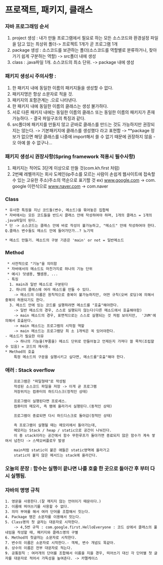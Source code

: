 # 프로잭트, 패키지, 클래스

  ### 자바 프로그래밍 순서
  1. project 생성 : 내가 만들 프로그램에서 필요로 하는 모든 소스코드와 환경설정 파일을 담고 있는 최상위 폴더-> 프로젝트 1개가 곧 프로그램 1개
  2. package 생성 : 소스코드를 보관하는 폴더(소스코드를 역할별로 분류하거나, 찾아가기 쉽게 구분하는 역할) -> src폴더 내에 생성
  3. class : .java파일 1개. 소스코드의 최소 단위. -> package 내에 생성
 
  ### 패키지 생성시 주의사항 :
  1. 한 패키지 내에 동일한 이름의 패키지들을 생성할 수 없다. 
  2. 패키지명은 항상 소문자로 적을 것.
  3. 패키지의 포함관계는 .으로 나타낸다.
  4. 한 패키지 내에 동일한 이름의 클래스는 생성 불가하다. 
  5. 서로 다른 패키지 내에는 동일한 이름의 클래스 또는 동일한 이름의 패키지가 존재 가능하다. - 결국 파일구조의 특징과 같다. 
  6. src폴더에 패키지를 만들지 않고 곧바로 클래스를 만드는 것도 가능하지만 권장되지는 않는다. 
  		-> 기본패키지에 클래스를 생성했다 라고 표현함
 		-> **package 정보가 없으면 해당 클래스를 나중에 import해서  쓸 수 없기 때문에 권장하지 않음 - 오 아예 쓸 수 없구나... 
 
  ### 패키지 생성시 권장사항(Spring framework 적용시 필수사항)
  1. 패키지는 적어도 3단계 이상으로 만들 것(com.kh.first 처럼)
  2. 2번째 레벨까지는 회사 도메인(ip주소를 모르는 사람이 손쉽게 웹사이트에 접속할 수 있는 고유한 주소)주소의 역순으로 표기할 것
 	  ex) www.google.com -> com. google 이런식으로
  	      www.naver.com -> com.naver

  ### Class
    * 유사한 특징을 지닌 코드들(변수, 메소드)을 묶어놓은 집합체
	* 자바에서는 모든 코드들을 반드시 클래스 안에 작성하여야 하며, 1개의 클래스 = 1개의 .java파일이 된다. 
    * 단 -> 소스코드는 클래스 안에 바로 작성이 불가능하고, "메소드" 안에 작성하여야 한다. Q.클래스 변수들도 메소드 안에 들어가던가..? 노기억

	* 메소드 만들기. 메소드의 구분 기준은 'main' or not = 일반메소드

  ### Method
	 * 사전적으로 "기능"을 의미함
	 * 자바에서의 메소드도 마찬가지로 하나의 기능 단위
	 * 예시) 덧샘용, 뺄셈용, ... 
	 - 특징
      1. main과 일반 메소드로 구분된다
      2. 하나의 클래스에 여러 메소드를 만들 수 있다. 
        -> 메소드의 이름은 원칙적으로 중복이 불가능하지만, 어떤 규칙(오버 로딩)에 의해서 중복이 허용되기도 한다.
      3. 메소드 안에 있는 코드를 실행하려면 메소드를 "호출"해야한다. 
        -> 일반 메소드의 경우, 스스로 실행되지 않는다(다른 메소드에서 호출해야함)
	    -> main 메소드의 경우, 표면적으로는 스스로 실행되는 것 처럼 보이지만,  'JVM'에 의해서 호출된다.
        -> main 메소드는 프로그램의 시작점 역할
        -> main 메소드는 프로그램당 최 소 1개씩은 꼭 있어야한다. 
    - 메소드가 필요한 이유
        -> 하나의 기능을(부품을) 메소드 단위로 만들어놓고 언제든지 가져다 쓸 목적(조립할 수 있음) = 코드의 재사용.
    * Method의 호출
        특정 메소드의 구문을 실행시키고 싶다면, 메소드를"호출"해야 한다.

  ### 애러 : Stack overflow
        프로그램은 "파일형태"로 작성됨
        작성된 소스코드 파일을 저장 -> 이게 곧 프로그램
        저장위치는 컴퓨터의 하드디스크(정적인 상태)

        프로그램이 실행된다면 프로세스.
        컴퓨터의 메모리, 즉 램에 올라가서 실행된다.(동적인 상태)

        프로그램이 종료되면 다시 하드디스크로 돌아감(정적인 상태)
	 
        즉 프로그램이 실행될 때는 메모리에서 돌아가는데,
        메모리는 Stack / heap / static으로 공간이 나눠진다.
        이 중 stack이라는 공간에서 함수 무한루프가 돌아가면 종료되지 않은 함수가 계속 쌓여서 넘친다 -> 스택오버플로우 발생

        main처럼 static이 붙은 애들은 static영역에 올라가고
        static이 붙지 않은 메서드는 stack에 올라간다.

  ### 오늘의 문장 : 함수는 실행이 끝나면 나를 호출 한 곳으로 돌아간 후 부터 다시 실행됨.

  ### 자바의 명명 규칙
    1. 영문을 사용한다.(잘 깨지지 않는 언어이기 때문이다.)
    2. 이름에 띄어쓰기를 사용할 수 없다. 
    3. 의미 부여를 해서 여러 단어를 조합해서 짓는다.
    4. Package 명은 소문자를 이용해서 짓는다.
    5. Class명의 첫 글자는 대문자로 시작한다.
        -> 4,5번 규칙 : com.google.first.HelloEveryone : 코드 상에서 클래스의 풀네임을 작성할 때, 패키지와 클래스명의 구별
    6. Method의 첫글자는 소문자로 시작한다.
    7. 변수의 이름은 소문자로 시작한다.- 객체, 변수 개념도 똑같아.
    8. 상수의 이름은 전부 대문자로 적는다.
    9. 공통원칙 : 여러개의 단어를 조합해서 이름을 지을 경우, 띄어쓰기 대신 각 단어별 첫 글자를 대문자로 적어서 가독성을 높여준다. -> 카멜케이스 
  
  